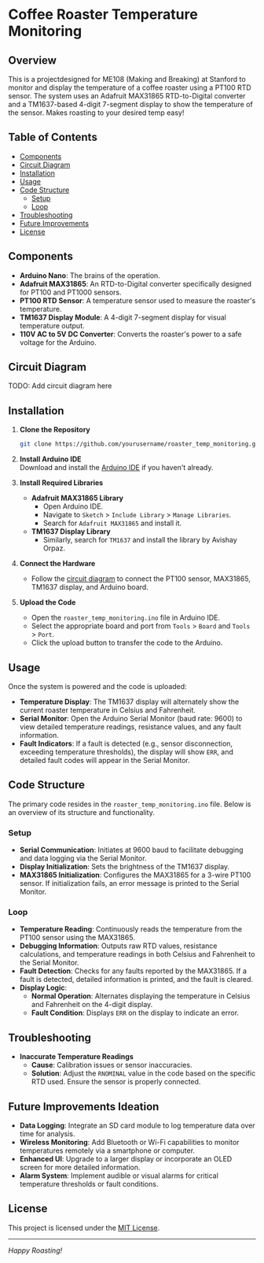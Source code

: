 # Coffee Roaster Temperature Monitoring

## Overview

This is a projectdesigned for ME108 (Making and Breaking) at Stanford to monitor and display the temperature of a coffee roaster using a PT100 RTD sensor. The system uses an Adafruit MAX31865 RTD-to-Digital converter and a TM1637-based 4-digit 7-segment display to show the temperature of the sensor. Makes roasting to your desired temp easy!

## Table of Contents

- [Components](#components)
- [Circuit Diagram](#circuit-diagram)
- [Installation](#installation)
- [Usage](#usage)
- [Code Structure](#code-structure)
  - [Setup](#setup)
  - [Loop](#loop)
- [Troubleshooting](#troubleshooting)
- [Future Improvements](#future-improvements)
- [License](#license)

## Components

- **Arduino Nano**: The brains of the operation.
- **Adafruit MAX31865**: An RTD-to-Digital converter specifically designed for PT100 and PT1000 sensors.
- **PT100 RTD Sensor**: A temperature sensor used to measure the roaster's temperature.
- **TM1637 Display Module**: A 4-digit 7-segment display for visual temperature output.
- **110V AC to 5V DC Converter**: Converts the roaster's power to a safe voltage for the Arduino.

## Circuit Diagram

TODO: Add circuit diagram here

## Installation

1. **Clone the Repository**
    ```bash
    git clone https://github.com/yourusername/roaster_temp_monitoring.git
    ```
2. **Install Arduino IDE**  
   Download and install the [Arduino IDE](https://www.arduino.cc/en/software) if you haven't already.

3. **Install Required Libraries**
    - **Adafruit MAX31865 Library**
        - Open Arduino IDE.
        - Navigate to `Sketch` > `Include Library` > `Manage Libraries`.
        - Search for `Adafruit MAX31865` and install it.
    - **TM1637 Display Library**
        - Similarly, search for `TM1637` and install the library by Avishay Orpaz.

4. **Connect the Hardware**
    - Follow the [circuit diagram](#circuit-diagram) to connect the PT100 sensor, MAX31865, TM1637 display, and Arduino board.

5. **Upload the Code**
    - Open the `roaster_temp_monitoring.ino` file in Arduino IDE.
    - Select the appropriate board and port from `Tools` > `Board` and `Tools` > `Port`.
    - Click the upload button to transfer the code to the Arduino.

## Usage

Once the system is powered and the code is uploaded:

- **Temperature Display**: The TM1637 display will alternately show the current roaster temperature in Celsius and Fahrenheit.
- **Serial Monitor**: Open the Arduino Serial Monitor (baud rate: 9600) to view detailed temperature readings, resistance values, and any fault information.
- **Fault Indicators**: If a fault is detected (e.g., sensor disconnection, exceeding temperature thresholds), the display will show `ERR`, and detailed fault codes will appear in the Serial Monitor.

## Code Structure

The primary code resides in the `roaster_temp_monitoring.ino` file. Below is an overview of its structure and functionality.


### Setup

- **Serial Communication**: Initiates at 9600 baud to facilitate debugging and data logging via the Serial Monitor.
- **Display Initialization**: Sets the brightness of the TM1637 display.
- **MAX31865 Initialization**: Configures the MAX31865 for a 3-wire PT100 sensor. If initialization fails, an error message is printed to the Serial Monitor.

### Loop

- **Temperature Reading**: Continuously reads the temperature from the PT100 sensor using the MAX31865.
- **Debugging Information**: Outputs raw RTD values, resistance calculations, and temperature readings in both Celsius and Fahrenheit to the Serial Monitor.
- **Fault Detection**: Checks for any faults reported by the MAX31865. If a fault is detected, detailed information is printed, and the fault is cleared.
- **Display Logic**:
  - **Normal Operation**: Alternates displaying the temperature in Celsius and Fahrenheit on the 4-digit display.
  - **Fault Condition**: Displays `ERR` on the display to indicate an error.

## Troubleshooting

- **Inaccurate Temperature Readings**
  - **Cause**: Calibration issues or sensor inaccuracies.
  - **Solution**: Adjust the `RNOMINAL` value in the code based on the specific RTD used. Ensure the sensor is properly connected.

## Future Improvements Ideation

- **Data Logging**: Integrate an SD card module to log temperature data over time for analysis.
- **Wireless Monitoring**: Add Bluetooth or Wi-Fi capabilities to monitor temperatures remotely via a smartphone or computer.
- **Enhanced UI**: Upgrade to a larger display or incorporate an OLED screen for more detailed information.
- **Alarm System**: Implement audible or visual alarms for critical temperature thresholds or fault conditions.

## License

This project is licensed under the [MIT License](LICENSE).

---

*Happy Roasting!*